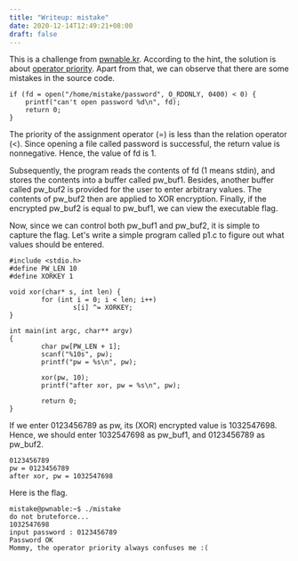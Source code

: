 ```yaml
---
title: "Writeup: mistake"
date: 2020-12-14T12:49:21+08:00
draft: false
---
```


This is a challenge from [pwnable.kr](https://pwnable.kr/). According to the hint, the solution is about [operator priority](https://en.cppreference.com/w/c/language/operator_precedence). Apart from that, we can observe that there are some mistakes in the source code. 

```
if (fd = open("/home/mistake/password", O_RDONLY, 0400) < 0) {
	printf("can't open password %d\n", fd);
	return 0;
}
```

The priority of the assignment operator (=) is less than the relation operator (<). Since opening a file called password is successful, the return value is nonnegative. Hence, the value of fd is 1. 

Subsequently, the program reads the contents of fd (1 means stdin), and stores the contents into a buffer called pw_buf1. Besides, another buffer called pw_buf2 is provided for the user to enter arbitrary values. The contents of pw_buf2 then are applied to XOR encryption. Finally, if the encrypted pw_buf2 is equal to pw_buf1, we can view the executable flag. 

Now, since we can control both pw_buf1 and pw_buf2, it is simple to capture the flag. Let's write a simple program called p1.c to figure out what values should be entered. 

```
#include <stdio.h>
#define PW_LEN 10
#define XORKEY 1

void xor(char* s, int len) {
        for (int i = 0; i < len; i++) 
                s[i] ^= XORKEY;
}

int main(int argc, char** argv)
{
        char pw[PW_LEN + 1];
        scanf("%10s", pw);
        printf("pw = %s\n", pw);

        xor(pw, 10);
        printf("after xor, pw = %s\n", pw);

        return 0;
}
```

If we enter 0123456789 as pw, its (XOR) encrypted value is 1032547698. Hence, we should enter 1032547698 as pw_buf1, and 0123456789 as pw_buf2. 

```
0123456789
pw = 0123456789
after xor, pw = 1032547698
```

Here is the flag. 

```
mistake@pwnable:~$ ./mistake
do not bruteforce...
1032547698
input password : 0123456789
Password OK
Mommy, the operator priority always confuses me :(
```





